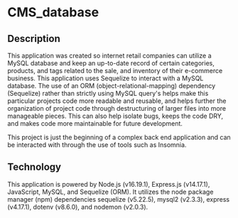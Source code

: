 # CMS_database

## Description
This application was created so internet retail companies can utilize a MySQL database and keep an up-to-date record of certain categories, products, and tags related to the sale, and inventory of their e-commerce business. This application uses Sequelize to interact with a MySQL database. The use of an ORM (object-relational-mapping) dependency (Sequelize) rather than strictly using MySQL query's helps make this particular projects code more readable and reusable, and helps further the organization of project code through destructuring of larger files into more manageable pieces. This can also help isolate bugs, keeps the code DRY, and makes code more maintainable for future development.

This project is just the beginning of a complex back end application and can be interacted with through the use of tools such as Insomnia.

## Technology 
This application is powered by Node.js (v16.19.1), Express.js (v14.17.1), JavaScript, MySQL, and Sequelize (ORM). It utilizes the node package manager (npm) dependencies sequelize (v5.22.5), mysql2 (v2.3.3), express (v4.17.1), dotenv (v8.6.0), and nodemon (v2.0.3).